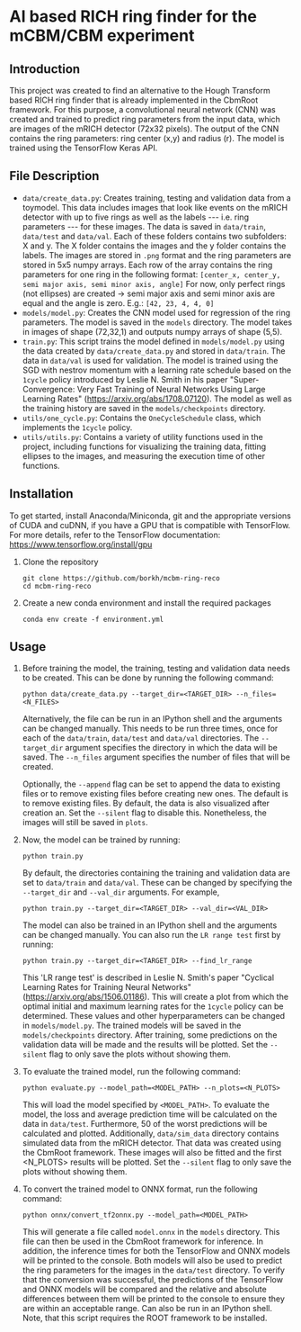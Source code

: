 # AI based RICH ring finder for the mCBM/CBM experiment

## Introduction

This project was created to find an alternative to the Hough Transform based
RICH ring finder that is already implemented in the CbmRoot framework. For this 
purpose, a convolutional neural network (CNN) was created and trained to
predict ring parameters from the input data, which are images of the mRICH
detector (72x32 pixels). The output of the CNN contains the ring parameters:
ring center (x,y) and radius (r). The model is trained using the TensorFlow
Keras API.

## File Description

* `data/create_data.py`: Creates training, testing and validation data from
  a toymodel. This data includes images that look like events on the mRICH
  detector with up to five rings as well as the labels --- i.e. ring parameters
  --- for these images. The data is saved in `data/train`, `data/test` and
  `data/val`.  Each of these folders contains two subfolders: X and y. The X
  folder contains the images and the y folder contains the labels.  The images
  are stored in `.png` format and the ring parameters are stored in 5x5 numpy
  arrays. Each row of the array contains the ring parameters for one ring in the
  following format:
  ``` [center_x, center_y, semi major axis, semi minor axis, angle] ```
  For now, only perfect rings (not ellipses) are created -> semi major axis and
  semi minor axis are equal and the angle is zero. E.g.:
  ``` [42, 23, 4, 4, 0] ```
* `models/model.py`: Creates the CNN model used for regression of the ring
  parameters. The model is saved in the `models` directory. The model takes in
  images of shape (72,32,1) and outputs numpy arrays of shape (5,5).
* `train.py`: This script trains the model defined in `models/model.py` using
  the data created by `data/create_data.py` and stored in `data/train`. The data
  in `data/val` is used for validation. The model is trained using the SGD with
  nestrov momentum with a learning rate schedule based on the `1cycle` policy
  introduced by Leslie N. Smith in his paper "Super-Convergence: Very Fast
  Training of Neural Networks Using Large Learning Rates"
  (https://arxiv.org/abs/1708.07120). The model as well as the training history
  are saved in the `models/checkpoints` directory.
* `utils/one_cycle.py`: Contains the `OneCycleSchedule` class, which implements
  the `1cycle` policy.
* `utils/utils.py`: Contains a variety of utility functions used in the
  project, including functions for visualizing the training data, fitting
  ellipses to the images, and measuring the execution time of other functions.

## Installation

To get started, install Anaconda/Miniconda, git and the appropriate versions of
CUDA and cuDNN, if you have a GPU that is compatible with TensorFlow. For more
details, refer to the TensorFlow documentation:
https://www.tensorflow.org/install/gpu

1. Clone the repository
   ```
   git clone https://github.com/borkh/mcbm-ring-reco
   cd mcbm-ring-reco
   ```

2. Create a new conda environment and install the required packages
   ```
   conda env create -f environment.yml
   ```

## Usage

1. Before training the model, the training, testing and validation data needs to
   be created. This can be done by running the following command:
   ```
   python data/create_data.py --target_dir=<TARGET_DIR> --n_files=<N_FILES>
   ```
   Alternatively, the file can be run in an IPython shell and the arguments can
   be changed manually. This needs to be run three times, once for each of the
   `data/train`, `data/test` and `data/val` directories. The `--target_dir`
   argument specifies the directory in which the data will be saved. The
   `--n_files` argument specifies the number of files that will be created.

   Optionally, the `--append` flag can be set to append the data to existing
   files or to remove existing files before creating new ones. The default is to
   remove existing files. By default, the data is also visualized after
   creation an. Set the `--silent` flag to disable this. Nonetheless, the
   images will still be saved in `plots`.

2. Now, the model can be trained by running:
   ```
   python train.py
   ``` 
   By default, the directories containing the training and validation data are
   set to `data/train` and `data/val`. These can be changed by specifying the
   `--target_dir` and `--val_dir` arguments. For example,
   ```
   python train.py --target_dir=<TARGET_DIR> --val_dir=<VAL_DIR>
   ```
   The model can also be trained in an IPython shell and the arguments can be
   changed manually. You can also run the `LR range test` first by running:
   ```
   python train.py --target_dir=<TARGET_DIR> --find_lr_range
   ```
   This 'LR range test' is described in Leslie N.  Smith's paper "Cyclical
   Learning Rates for Training Neural Networks"
   (https://arxiv.org/abs/1506.01186). This will create a plot from which the
   optimal initial and maximum learning rates for the `1cycle` policy can be
   determined. These values and other hyperparameters can be changed in
   `models/model.py`. The trained models will be saved in the
   `models/checkpoints` directory. After training, some predictions on the
   validation data will be made and the results will be plotted. Set the
   `--silent` flag to only save the plots without showing them.

3. To evaluate the trained model, run the following command:
   ```
   python evaluate.py --model_path=<MODEL_PATH> --n_plots=<N_PLOTS>
   ``` 
   This will load the model specified by `<MODEL_PATH>`. To evaluate the model,
   the loss and average prediction time will be calculated on the data in
   `data/test`. Furthermore, 50 of the worst predictions will be calculated and
   plotted. Additionally, `data/sim_data` directory contains simulated data from
   the mRICH detector. That data was created using the CbmRoot framework.  These
   images will also be fitted and the first <N_PLOTS> results will be plotted.
   Set the `--silent` flag to only save the plots without showing them.

4. To convert the trained model to ONNX format, run the following command:
   ```
   python onnx/convert_tf2onnx.py --model_path=<MODEL_PATH>
   ``` 
   This will generate a file called `model.onnx` in the `models` directory. This
   file can then be used in the CbmRoot framework for inference. In addition,
   the inference times for both the TensorFlow and ONNX models will be printed
   to the console. Both models will also be used to predict the ring parameters
   for the images in the `data/test` directory. To verify that the conversion was
   successful, the predictions of the TensorFlow and ONNX models will be
   compared and the relative and absolute differences between them will be
   printed to the console to ensure they are within an acceptable range.
   Can also be run in an IPython shell. Note, that this script requires the
   ROOT framework to be installed.